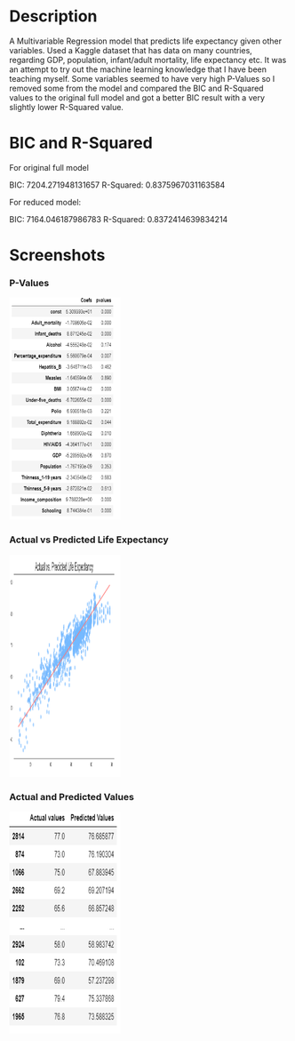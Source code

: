 # Description
A Multivariable Regression model that predicts life expectancy given other variables. Used a Kaggle dataset that has data on many countries, regarding GDP, population, infant/adult mortality, life expectancy etc. It was an attempt to try out the machine learning knowledge that I have been teaching myself. Some variables seemed to have very high P-Values so I removed some from the model and compared the BIC and R-Squared values to the original full model and got a better BIC result with a very slightly lower R-Squared value.

# BIC and R-Squared
For original full model

BIC: 7204.271948131657
R-Squared: 0.8375967031163584

For reduced model:

BIC: 7164.046187986783
R-Squared: 0.8372414639834214


# Screenshots
<h3>P-Values</h3>
<img src="pvalues.png" alt="pvalues list" width="200" height="400">

<h3>Actual vs Predicted Life Expectancy</h3>
<img src="scatterplot.png" alt="Life Expectancy Graph" width="200" height="400">
 
<h3>Actual and Predicted Values</h3>
<img src="values.png" alt="Actual and Predicted Values" width="200" height="400">


